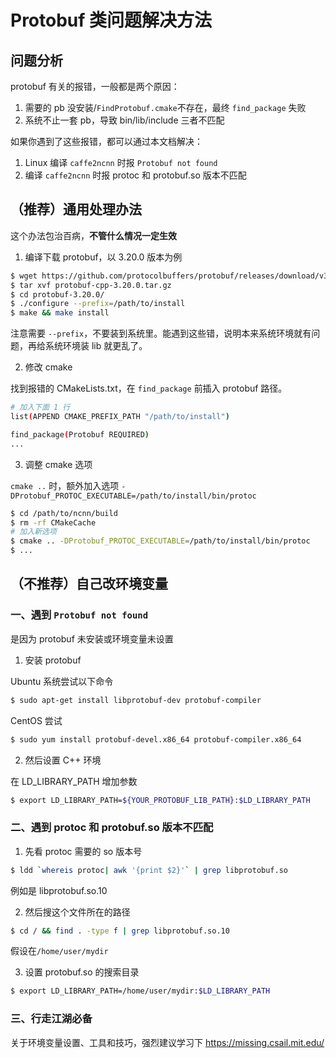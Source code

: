 # Protobuf 类问题解决方法

## 问题分析

protobuf 有关的报错，一般都是两个原因：

1. 需要的 pb 没安装/`FindProtobuf.cmake`不存在，最终 `find_package` 失败
2. 系统不止一套 pb，导致 bin/lib/include 三者不匹配

如果你遇到了这些报错，都可以通过本文档解决：

1. Linux 编译 `caffe2ncnn` 时报 `Protobuf not found`
2. 编译 `caffe2ncnn` 时报 protoc 和 protobuf.so 版本不匹配

## （推荐）通用处理办法

这个办法包治百病，**不管什么情况一定生效**

1. 编译下载 protobuf，以 3.20.0 版本为例

```bash
$ wget https://github.com/protocolbuffers/protobuf/releases/download/v3.20.0/protobuf-cpp-3.20.0.tar.gz
$ tar xvf protobuf-cpp-3.20.0.tar.gz
$ cd protobuf-3.20.0/
$ ./configure --prefix=/path/to/install
$ make && make install
```
注意需要 `--prefix`，不要装到系统里。能遇到这些错，说明本来系统环境就有问题，再给系统环境装 lib 就更乱了。

2. 修改 cmake

找到报错的 CMakeLists.txt，在 `find_package` 前插入 protobuf 路径。

```bash
# 加入下面 1 行
list(APPEND CMAKE_PREFIX_PATH "/path/to/install")

find_package(Protobuf REQUIRED)
...
```

3. 调整 cmake 选项

`cmake ..` 时，额外加入选项 `-DProtobuf_PROTOC_EXECUTABLE=/path/to/install/bin/protoc`

```bash
$ cd /path/to/ncnn/build
$ rm -rf CMakeCache
# 加入新选项
$ cmake .. -DProtobuf_PROTOC_EXECUTABLE=/path/to/install/bin/protoc 
$ ...
```

## （不推荐）自己改环境变量

### 一、遇到 `Protobuf not found`

是因为 protobuf 未安装或环境变量未设置

1. 安装 protobuf

Ubuntu 系统尝试以下命令
```bash
$ sudo apt-get install libprotobuf-dev protobuf-compiler
```

CentOS 尝试
```bash
$ sudo yum install protobuf-devel.x86_64 protobuf-compiler.x86_64
```

2. 然后设置 C++ 环境

在 LD_LIBRARY_PATH 增加参数

```bash
$ export LD_LIBRARY_PATH=${YOUR_PROTOBUF_LIB_PATH}:$LD_LIBRARY_PATH
```

### 二、遇到 protoc 和 protobuf.so 版本不匹配

1. 先看 protoc 需要的 so 版本号
```bash
$ ldd `whereis protoc| awk '{print $2}'` | grep libprotobuf.so
```

例如是 libprotobuf.so.10

2. 然后搜这个文件所在的路径
```bash
$ cd / && find . -type f | grep libprotobuf.so.10
```

假设在`/home/user/mydir`

3. 设置 protobuf.so 的搜索目录
```bash
$ export LD_LIBRARY_PATH=/home/user/mydir:$LD_LIBRARY_PATH
```

### 三、行走江湖必备
关于环境变量设置、工具和技巧，强烈建议学习下 https://missing.csail.mit.edu/ 
